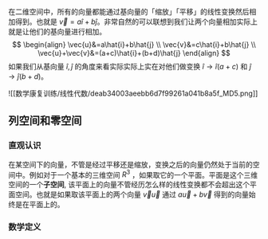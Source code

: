 在二维空间中，所有的向量都能通过基向量的「缩放」「平移」的线性变换然后相加得到。也就是 $\vec{v}=a\hat{i}+b\hat{j}$。非常自然的可以联想到我们让两个向量相加实际上就是让他们的基向量进行相加。
$$
\begin{align}
\vec{u}&=a\hat{i}+b\hat{j} \\
\vec{v}&=c\hat{i}+b\hat{j} \\
\vec{u}+\vec{v}&=(a+c)\hat{i}+(b+d)\hat{j}
\end{align}
$$
如果我们从基向量 $\hat{i},\hat{j}$ 的角度来看实际实际上实在对他们做变换 $\hat{i}\to \hat{i}(a+c)$ 和 $\hat{j}\to \hat{j}(b+d)$。

![[数学康复训练/线性代数/deab34003aeebb6d7f99261a041b8a5f_MD5.png]]

## 列空间和零空间
### 直观认识
在某空间下的向量，不管是经过平移还是缩放，变换之后的向量仍然处于当前的空间中。例如对于一个基本的三维空间 $R^3$ ，如果取它的一个平面。平面是这个三维空间的一个**子空间**, 该平面上的向量不管经历怎么样的线性变换都不会超出这个平面空间。也就是如果取该平面上的两个向量 $\vec{v}\vec{u}$ 通过 $a\vec{u}+b\vec{v}$ 得到的向量始终是在平面上的。

### 数学定义

